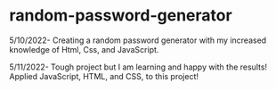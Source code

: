# random-password-generator

5/10/2022- Creating a random password generator with my increased knowledge of Html, Css, and JavaScript.

5/11/2022- Tough project but I am learning and happy with the results! Applied JavaScript, HTML, and CSS, to this project!
